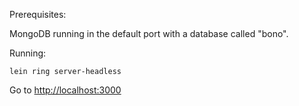 Prerequisites:

MongoDB running in the default port with a database called "bono".

Running:

`lein ring server-headless`

Go to [http://localhost:3000](http://localhost:3000)
